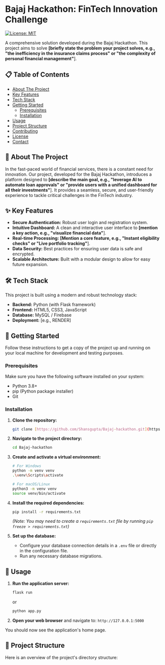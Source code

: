 # Bajaj Hackathon: FinTech Innovation Challenge

[![License: MIT](https://img.shields.io/badge/License-MIT-blue.svg)](https://opensource.org/licenses/MIT)

A comprehensive solution developed during the Bajaj Hackathon. This project aims to solve **[briefly state the problem your project solves, e.g., "the inefficiency in the insurance claims process" or "the complexity of personal financial management"**].

## 📋 Table of Contents

- [About The Project](#about-the-project)
- [Key Features](#-key-features)
- [Tech Stack](#-tech-stack)
- [Getting Started](#-getting-started)
  - [Prerequisites](#prerequisites)
  - [Installation](#installation)
- [Usage](#-usage)
- [Project Structure](#-project-structure)
- [Contributing](#-contributing)
- [License](#-license)
- [Contact](#-contact)

## 🌟 About The Project

In the fast-paced world of financial services, there is a constant need for innovation. Our project, developed for the Bajaj Hackathon, introduces a platform designed to **[describe the main goal, e.g., "leverage AI to automate loan approvals" or "provide users with a unified dashboard for all their investments"**]. It provides a seamless, secure, and user-friendly experience to tackle critical challenges in the FinTech industry.

## ✨ Key Features

* **Secure Authentication:** Robust user login and registration system.
* **Intuitive Dashboard:** A clean and interactive user interface to **[mention a key action, e.g., "visualize financial data"**].
* **Real-time Processing:** **[Mention a core feature, e.g., "Instant eligibility checks" or "Live portfolio tracking"**].
* **Data Security:** Best practices for ensuring user data is safe and encrypted.
* **Scalable Architecture:** Built with a modular design to allow for easy future expansion.

## 🛠️ Tech Stack

This project is built using a modern and robust technology stack:

* **Backend:** Python (with Flask framework)
* **Frontend:** HTML5, CSS3, JavaScript
* **Database:** MySQL / Firebase
* **Deployment:** [e.g., RENDER]

## 🚀 Getting Started

Follow these instructions to get a copy of the project up and running on your local machine for development and testing purposes.

### Prerequisites

Make sure you have the following software installed on your system:
* Python 3.8+
* pip (Python package installer)
* Git

### Installation

1.  **Clone the repository:**
    ```sh
    git clone [https://github.com/Shansgupta/Bajaj-hackathon.git](https://github.com/Shansgupta/Bajaj-hackathon.git)
    ```
2.  **Navigate to the project directory:**
    ```sh
    cd Bajaj-hackathon
    ```
3.  **Create and activate a virtual environment:**
    ```sh
    # For Windows
    python -m venv venv
    .\venv\Scripts\activate

    # For macOS/Linux
    python3 -m venv venv
    source venv/bin/activate
    ```
4.  **Install the required dependencies:**
    ```sh
    pip install -r requirements.txt
    ```
    *(Note: You may need to create a `requirements.txt` file by running `pip freeze > requirements.txt`)*

5.  **Set up the database:**
    * Configure your database connection details in a `.env` file or directly in the configuration file.
    * Run any necessary database migrations.

## 🏃 Usage

1.  **Run the application server:**
    ```sh
    flask run
    ```
    or
    ```sh
    python app.py
    ```
2.  **Open your web browser** and navigate to:
    `http://127.0.0.1:5000`

You should now see the application's home page.

## 📁 Project Structure

Here is an overview of the project's directory structure: